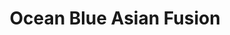 ---
layout: place
title: "Ocean Blue Asian Fusion"
permalink: /florida/clearwater/ocean-blue-asian-fusion.html
stateAbbr: FL
stateName: Florida
cityName: Clearwater
seo:
  name: "Ocean Blue Asian Fusion"
  type: Restaurant
  links: https://oceanbluesushi.com/
description: "Sushi, bento boxes & other Japanese dishes served in a small, bare-bones eatery. Ocean Blue Asian Fusion serves delicious sushi in Clearwater, Florida. Try fresh Japanese dishes for a great dining experience. Available for takeout, delivery, lunch, and dinner."
place_id: ChIJw7sGc3XuwogRlg-BSbU99yI
photos:
  - name: >-
      places/ChIJw7sGc3XuwogRlg-BSbU99yI/photos/AeeoHcKnobTXkuvi-2wUZtndyZYHpMnipwfGg1NpaYB95326gNRQIw3UQ93T1gUs_eTtmXCiTygl2Gk-fJaibsuaj2RKn2Dp_3DNXlyOJCReDM1HJ5a5QvKR3HxDlOyVK3eITlUPgPVxjucZ-XQYSN02URawofWq0hVDkTiI8pSlHO3bI6f4XDlqxcy_QMLRgDYLCtUvBQurWqgPNzaqTR82BaBrl6BcyugMQhj9jxcNgFZo5ATq5lDH5nuRlGZUrUyc8ft1qWRM8v-C6bV_SldH8CjsnbmWmW-N_GMFyiQ2L4b0Sw
    widthPx: 1491
    heightPx: 1179
    authorAttributions:
      - displayName: Ocean Blue Asian Fusion
        uri: https://maps.google.com/maps/contrib/113911121034770684306
        photoUri: >-
          https://lh3.googleusercontent.com/a-/ALV-UjWnL96Tg9CeBGulNDNDSlkGA0RzMMeA4FRlzhXU79pfeW25gIc=s100-p-k-no-mo
    flagContentUri: >-
      https://www.google.com/local/imagery/report/?cb_client=maps_api_places.places_api&image_key=!1e10!2sAF1QipOm7kUuDKRl9K1TXniRhuMUXitHrTgbn_L2_mGE&hl=en-US
    googleMapsUri: >-
      https://www.google.com/maps/place//data=!3m4!1e2!3m2!1sAF1QipOm7kUuDKRl9K1TXniRhuMUXitHrTgbn_L2_mGE!2e10!4m2!3m1!1s0x88c2ee757306bbc3:0x22f73db549810f96
  - name: >-
      places/ChIJw7sGc3XuwogRlg-BSbU99yI/photos/AeeoHcIJ7t-who1Me65J7K-AbQkNievB1LsvliTU-C8DHHkhDkDg32X1hlPZ02m5czWXtsztXr_TKdtJT_Qi2xW1Xdk7amY7cb1JxmDiQfJzCnxkp9DZhMCxtV5eEmUe61wQodTdHzZ0LdzjmOetMKx5ptN42tPCYF8qwQjjqLqCer424iuqt6YQKbNuYsZGzR-CA6EyGTAAP_OerusxzJPwwvn-Im2wiRTBg6JYai81SpL_jKEFCR8w2fgihyiH0skAnWvvD_Gzrf1HO2J4NVa5eatjr0kk0J7IVuRb1vdkTvcO0A
    widthPx: 960
    heightPx: 720
    authorAttributions:
      - displayName: Ocean Blue Asian Fusion
        uri: https://maps.google.com/maps/contrib/113911121034770684306
        photoUri: >-
          https://lh3.googleusercontent.com/a-/ALV-UjWnL96Tg9CeBGulNDNDSlkGA0RzMMeA4FRlzhXU79pfeW25gIc=s100-p-k-no-mo
    flagContentUri: >-
      https://www.google.com/local/imagery/report/?cb_client=maps_api_places.places_api&image_key=!1e10!2sAF1QipO4wDr7E9MmQ3Vpdhz-vA9hwqni5P0ANH56WGrW&hl=en-US
    googleMapsUri: >-
      https://www.google.com/maps/place//data=!3m4!1e2!3m2!1sAF1QipO4wDr7E9MmQ3Vpdhz-vA9hwqni5P0ANH56WGrW!2e10!4m2!3m1!1s0x88c2ee757306bbc3:0x22f73db549810f96
  - name: >-
      places/ChIJw7sGc3XuwogRlg-BSbU99yI/photos/AeeoHcK8eFNfUJeyIaJp-cd_CcjdrN9eKgM5X1Ity_tmeQQRFERULb-VyMXCMfLSKx9v9wtAvSMlFWbgXIqBeWekVUREVfyXunzfcsCuNTbibJZvUDo3zpYE1iwm8g_mQ6ITOVmFonoZhIqiPreBtslrEXotKL0_7Ib4POxDmzCixdgHE3Vtr3SegqcUvW5Dc07jdJzrYA653PvErbXV7LFxxOqqViUWrqBb8fV-dVe9VupYApFFJ8CSmrwBr48XiflVn7h9x1qui7zM3HRbfWyNd81Vl-O794TXaLEFdaK1y_xlfeJL77-1ycB4sVJFf5ZqtSDHzDdAlOGyxc_KHQbHWbF7zJKqn9RjvDlCnlV_rhpMwJxOGWnhdvO9vBzmetDB_GYxAq6o5jDBXp59AkSb8wjr4BbPRlWFsJ6RWhdag8cYkA
    widthPx: 4000
    heightPx: 3000
    authorAttributions:
      - displayName: Thomas Seyfors
        uri: https://maps.google.com/maps/contrib/109351589230925055274
        photoUri: >-
          https://lh3.googleusercontent.com/a-/ALV-UjVASYUd70TonTSqirxQRPKAfOYhDHa8Q0D4qGL83U44wFE5a_OV=s100-p-k-no-mo
    flagContentUri: >-
      https://www.google.com/local/imagery/report/?cb_client=maps_api_places.places_api&image_key=!1e10!2sCIHM0ogKEICAgID96K-0Lg&hl=en-US
    googleMapsUri: >-
      https://www.google.com/maps/place//data=!3m4!1e2!3m2!1sCIHM0ogKEICAgID96K-0Lg!2e10!4m2!3m1!1s0x88c2ee757306bbc3:0x22f73db549810f96
  - name: >-
      places/ChIJw7sGc3XuwogRlg-BSbU99yI/photos/AeeoHcLw4uqyiqSPx5OteNvDxWjZzWaz1CEPJB4N66DRF__b_0oG_TCEnlv99TY2zTv8qhyecLI5bZ4X7W_veyRmd982iWXThYzqR0BNov_YKTts3sZ3goSe-oYWnsXeSd18odjekiUUgjvtnNSN9hYLuJtWuc0a5TBHcl0-81Q4zCUD5E_seWfljyCS3qlbJOd6O1Ipc0fr4-wXSETN5uOjyKH-KWFVlKhxYMpQVfPuBM2fDuXjuI87lYCQHEQU7OE5PZD5S54BZjCN2KsNc6Zuk365op_wyDCWR2UnbbOmhqkDxYNWHPd5o91GZPa5eHmuwRrsDCMrHYf6OHsFZvADeh5B2rcyRhR3cskFnqdH4X50CSLV-ihvp4cANoZsBgFhvRi0lcjStZ6dQbBb1F6XXIrekWeIyiYsBf5eicku3YewGnXx
    widthPx: 1920
    heightPx: 1080
    authorAttributions:
      - displayName: Bryan Flemings
        uri: https://maps.google.com/maps/contrib/104253042496230874010
        photoUri: >-
          https://lh3.googleusercontent.com/a/ACg8ocJZxeoIy4k7xhata0WPTOrvMgyTSIwMyh5fhPuyprlycyUTSw=s100-p-k-no-mo
    flagContentUri: >-
      https://www.google.com/local/imagery/report/?cb_client=maps_api_places.places_api&image_key=!1e10!2sCIHM0ogKEICAgICzzdrWrAE&hl=en-US
    googleMapsUri: >-
      https://www.google.com/maps/place//data=!3m4!1e2!3m2!1sCIHM0ogKEICAgICzzdrWrAE!2e10!4m2!3m1!1s0x88c2ee757306bbc3:0x22f73db549810f96
  - name: >-
      places/ChIJw7sGc3XuwogRlg-BSbU99yI/photos/AeeoHcI9gqiTHeHLWE0tMxew8Se299GpoA779FuawnWTJiZEp41MnpRO8B7IBkHqkyA2VcL0yM3F-Uh-i8rMJLw0_LyuM_CXCZixIiN02NDt2fY2uh8nCkWRUhZ8TncTqy4RzIV24fCfdOS98kD772pUVRD2nRkc-o9MtG-CpAoifmXnlDSHa3A4WSCZS5MckV3gnGx0O_Bc9DWvNfTRewqSnHFEbr0qb-OjMCGC7vSS1vekodcRVAjc3J4O6q8a-MdKNH4rU0aMoekNpMmSx05Ie6XAEgo5w_TGMFWYKsjvEYxAiAucwTurmqrfE0tNSiEOtPfD1Y8vAAE1MP9Zp8kFQpR2y7ijrFNbupaimUphrlX3BrebH0rCZRzqqF9ivSHoNagl1OrNdHSXiNJE9Y1kuJP4UGEDUig5QqD6rS955Bsfbw
    widthPx: 3024
    heightPx: 4032
    authorAttributions:
      - displayName: Lakeya Johnson
        uri: https://maps.google.com/maps/contrib/115407695420092445765
        photoUri: >-
          https://lh3.googleusercontent.com/a-/ALV-UjUfwVLPfSQoXt4t6xDBs_gXXWLhqEjWMjW0KOQGYJMkHnVJ4xY=s100-p-k-no-mo
    flagContentUri: >-
      https://www.google.com/local/imagery/report/?cb_client=maps_api_places.places_api&image_key=!1e10!2sCIHM0ogKEICAgIC9_5iKCQ&hl=en-US
    googleMapsUri: >-
      https://www.google.com/maps/place//data=!3m4!1e2!3m2!1sCIHM0ogKEICAgIC9_5iKCQ!2e10!4m2!3m1!1s0x88c2ee757306bbc3:0x22f73db549810f96
  - name: >-
      places/ChIJw7sGc3XuwogRlg-BSbU99yI/photos/AeeoHcI2os0dc6PvaPFVZbyMMHYPddLCiPXcKLuTUxD21GCPErZAPhR8ZYN6N-XiuAbXGIXNIbntzt8Q0LbbSpsbY7ylfekZ_F4ywqbo_pKVMWfqPreDHABWdfY6vc8wcOZmMKG4LhlBbnxLDjFwPn8aOhJwJCvVDsaPwIFUcyxkITeQCI77jN7An7LOgwuWL6nxuX_QORfPiN9UhO33vRFLc5Ge1DnFP7mHg9xNukKcyHerJkJVpA_dr3eV8KI6uJdXWxS3Gq9CyPQHKKGSko9YPFS0XFDUyT7RC6wbOuUEee7f4CvovC-p3ouoCcpZ1pjV40ikIhjfw_AKygx3jQQ0Jr4-QxOUytSLsAuIq-cIgZVY6AT0TbIBoiZDYAhitG52jqzPVvGFoDn1_id0tOjbn2VDUG_b4j1iHEU_424xI_FPPtjb
    widthPx: 4000
    heightPx: 3000
    authorAttributions:
      - displayName: Tootsie Nguyen
        uri: https://maps.google.com/maps/contrib/112108698643576613797
        photoUri: >-
          https://lh3.googleusercontent.com/a-/ALV-UjU4n27bJyA1jBgcPzfW0xDGgOba6i8Rm8-Uwat7jng9vZGQx7YvXw=s100-p-k-no-mo
    flagContentUri: >-
      https://www.google.com/local/imagery/report/?cb_client=maps_api_places.places_api&image_key=!1e10!2sCIHM0ogKEICAgIDdta-xmAE&hl=en-US
    googleMapsUri: >-
      https://www.google.com/maps/place//data=!3m4!1e2!3m2!1sCIHM0ogKEICAgIDdta-xmAE!2e10!4m2!3m1!1s0x88c2ee757306bbc3:0x22f73db549810f96
  - name: >-
      places/ChIJw7sGc3XuwogRlg-BSbU99yI/photos/AeeoHcJ4VdCMsv_RVv6WN_BXmpsDbzXCbzMFXgWSjcqLjIoEaGHn_6h10WGMW98vavQmXVfyj_L6Nitwr372pi40edO_A5BTS1Z_HUSIUDnTl5YubGzxxMm0Zfw88b56qopE3HJWMBur-eAdOjHXndVSnf1E0e8IVYYp47JReKeg8m7OqYyWmAqvPop-9UO-9mcHg9cRrlqjnKMVt8TNGykne9KV7DU5-bTUVClyMC2BVj7b_mqG5UbL9Pt7v_mlaLT-0RRdR8O10wlyWuJ1RI2dm9KEMDld-khhb9UrRZCEq1WmmgeCHq_3VrAaqsmmvCRqYWbgfI5vSnw0M1Gdr7EjuEvT6u6f8GsB9aVCwkR64QtwFVRqmDDWNZpLC9K4VjIkUa8hoVt-G6BPBdgGz214k45WYUxOt5JSWQFJCcIdC6Vqqg
    widthPx: 3024
    heightPx: 4032
    authorAttributions:
      - displayName: Richard Gregorio
        uri: https://maps.google.com/maps/contrib/103697272307264121976
        photoUri: >-
          https://lh3.googleusercontent.com/a-/ALV-UjW6uPzrxvXJQKDzFe2Zto-HciAR0drFf5rn1aplFB6v4ObWZvng=s100-p-k-no-mo
    flagContentUri: >-
      https://www.google.com/local/imagery/report/?cb_client=maps_api_places.places_api&image_key=!1e10!2sCIHM0ogKEICAgICH0d3KSw&hl=en-US
    googleMapsUri: >-
      https://www.google.com/maps/place//data=!3m4!1e2!3m2!1sCIHM0ogKEICAgICH0d3KSw!2e10!4m2!3m1!1s0x88c2ee757306bbc3:0x22f73db549810f96
  - name: >-
      places/ChIJw7sGc3XuwogRlg-BSbU99yI/photos/AeeoHcIrTAAL2mGKwXGzAPGLJ0ill-rXU53OiibefvLmQpzv7lZ-mJX3CMXdIPGIQ44q69t8Ki5vEahLJtYc8VSJK4ETbscOmQ7TDlHOrhRYjdBcc5knoY_QFoJ6Mccv-MSKIU_td8ZnR_FkTRrge4qWyTUBqgXjlzPWNWu1S2gstD7AD3GMbjndGbeztmeOiqPiclnYLUORaZnyA0zlToOwyHz3eBygwYuVkmiqT3FFkTB3BJWYg7b9wt0CTOvk8zkRn5Nu2cyZx5CoBwiIow34dGUq1IOcS7OvEothRn3ix0IInWTH_C6X4rsAIRedWw0LMQdB76DNlNLSwo0su-xfWHsLuMav65nvfWa8av8Tr3q_jV_FrF1G9c1jTUh6iRw7S29SaLKQW_FxgunAQAlsLkaw5nObSyXTb4z6541eaoM
    widthPx: 3024
    heightPx: 4032
    authorAttributions:
      - displayName: michael ortega
        uri: https://maps.google.com/maps/contrib/109821358611579319751
        photoUri: >-
          https://lh3.googleusercontent.com/a-/ALV-UjVFtYly_JnC99bVD9wgW33W2kalhLZFyHQchCo3PDvjtm0d0-Cv=s100-p-k-no-mo
    flagContentUri: >-
      https://www.google.com/local/imagery/report/?cb_client=maps_api_places.places_api&image_key=!1e10!2sCIHM0ogKEICAgICkrej9Mw&hl=en-US
    googleMapsUri: >-
      https://www.google.com/maps/place//data=!3m4!1e2!3m2!1sCIHM0ogKEICAgICkrej9Mw!2e10!4m2!3m1!1s0x88c2ee757306bbc3:0x22f73db549810f96
  - name: >-
      places/ChIJw7sGc3XuwogRlg-BSbU99yI/photos/AeeoHcJoweogoIESHgR9x0RjuoOKZHiYRmMsCDIz5zKNYToB9i5rwHMgrt_0UZVrbK2q-2sk_DPddpJWxMxCDP_g12DXeTQxkhGGA6hpB3bCtZoeBNWYuItgUqZaK4ZHrZyDwgowb88JBtq8oNXyBGY4FxOi1J9MAjxXDbO9hORzxkneSGz-Zcy2L2OmvRSQJETMYkdz8Cy_FQUtXgo0hoaAisOqJGxHEVl25JAH3QtPuHYF_xTVsbnXOnJewLgPdogLAaUmUfE_4xQfA4ApNusaAETPQMdP4PDj06Fp4zaGVSiO_msfxBsgF13Cu1N0ASDr3zzTkreBm2CeqEhpAzcbEFxvlP7we7N43pLWkAhQrBNQ9Qw4UJo0RdByyIvkcPG4KvfbCmte_tHsniQkv29fsvsGlSwF7s4dyhtXpJaTgnQ
    widthPx: 3000
    heightPx: 4000
    authorAttributions:
      - displayName: Melissa Jean
        uri: https://maps.google.com/maps/contrib/107080660883717783186
        photoUri: >-
          https://lh3.googleusercontent.com/a-/ALV-UjVcSvTMIxgnbn167Rd2JP7ymSDaMSNIhpaI89DQG-gnVDc6yJNMOg=s100-p-k-no-mo
    flagContentUri: >-
      https://www.google.com/local/imagery/report/?cb_client=maps_api_places.places_api&image_key=!1e10!2sCIHM0ogKEICAgICt-O-ESA&hl=en-US
    googleMapsUri: >-
      https://www.google.com/maps/place//data=!3m4!1e2!3m2!1sCIHM0ogKEICAgICt-O-ESA!2e10!4m2!3m1!1s0x88c2ee757306bbc3:0x22f73db549810f96
  - name: >-
      places/ChIJw7sGc3XuwogRlg-BSbU99yI/photos/AeeoHcK0ISaXHFsJ4LTbPycSNaDDRXOk1Xendc0V2FpB9cqorMWnVWGYcqFJL9b9MaIhe9L0sUCWkv6hMGsak2_JAGLHQCekwK5cyItJ81g-aSQUGVZle4Miv_c7mVRv-gTjdXK9355X7hJ4SAjpiZHhL2i5QLBDmJBfJRKcmqD3oJt7FyKkj39up-rALAjPEnx8iiyN7EaFofuezWS3FkthzG3dPJe7k99ExbHoGfsXTywkjrupLXWpUXyDzhmdGaiHVU1LlHQr6z6W2wHkD5nWeE315fsluDpY1tlrRk98p7UfxH2w7dzDPsPMgs1F12DZN-yuJ6VzTa_EGuyQD3JtTtHbDNZPEYD_hTmMmptVfxqryslq-I4Mg1zE452i6un8KOdaFJW08N4zEKRj62RvhYIQmHa0UEBKovNlo19SOl2LqOY
    widthPx: 3000
    heightPx: 4000
    authorAttributions:
      - displayName: Thomas Seyfors
        uri: https://maps.google.com/maps/contrib/109351589230925055274
        photoUri: >-
          https://lh3.googleusercontent.com/a-/ALV-UjVASYUd70TonTSqirxQRPKAfOYhDHa8Q0D4qGL83U44wFE5a_OV=s100-p-k-no-mo
    flagContentUri: >-
      https://www.google.com/local/imagery/report/?cb_client=maps_api_places.places_api&image_key=!1e10!2sCIHM0ogKEICAgID96K-07gE&hl=en-US
    googleMapsUri: >-
      https://www.google.com/maps/place//data=!3m4!1e2!3m2!1sCIHM0ogKEICAgID96K-07gE!2e10!4m2!3m1!1s0x88c2ee757306bbc3:0x22f73db549810f96
address: 2475 McMullen Booth Rd ste m, Clearwater, FL 33759, USA
street: 2475 McMullen Booth Rd ste m
city: Clearwater
state: FL
zip: '33759'
country: USA
neighborhood: null
latitude: '28.011410'
longitude: '-82.710807'
accessibility_options:
  wheelchairAccessibleParking: true
  wheelchairAccessibleEntrance: true
  wheelchairAccessibleRestroom: true
  wheelchairAccessibleSeating: true
business_status: OPERATIONAL
name: Ocean Blue Asian Fusion
google_maps_links:
  directionsUri: >-
    https://www.google.com/maps/dir//''/data=!4m7!4m6!1m1!4e2!1m2!1m1!1s0x88c2ee757306bbc3:0x22f73db549810f96!3e0
  placeUri: https://maps.google.com/?cid=2519550365368651670
  writeAReviewUri: >-
    https://www.google.com/maps/place//data=!4m3!3m2!1s0x88c2ee757306bbc3:0x22f73db549810f96!12e1
  reviewsUri: >-
    https://www.google.com/maps/place//data=!4m4!3m3!1s0x88c2ee757306bbc3:0x22f73db549810f96!9m1!1b1
  photosUri: >-
    https://www.google.com/maps/place//data=!4m3!3m2!1s0x88c2ee757306bbc3:0x22f73db549810f96!10e5
primary_type: Sushi Restaurant
opening_hours:
  regular: null
  current: null
secondary_opening_hours:
  regular:
    weekdayDescriptions: null
    type: null
  current:
    weekdayDescriptions: null
    type: null
phone: (727) 791-6640
price_level: PRICE_LEVEL_MODERATE
price_range: $20 &ndash; $30
rating: '4.5'
rating_count: 0
website: https://oceanbluesushi.com/
reviews:
  - name: >-
      places/ChIJw7sGc3XuwogRlg-BSbU99yI/reviews/ChdDSUhNMG9nS0VJQ0FnSUNIMGUyY2pRRRAB
    relativePublishTimeDescription: 7 months ago
    rating: 4
    text:
      text: >-
        The sushi was pretty good. They all came fried for some reason. The
        scallop rice was absolutely delicious. The seaweed salad was very good
        as well. I would order from this place again. My family and I got a
        delivery so the food was not hot when it arrived. Wasn’t really
        expecting it to be hot but at least room temperature. It was pretty
        expensive. The udon noodles, were ok. There was not much flavor to them
        and the broccoli was undercooked, and the carrots were also undercooked
        as well. The miso soup was super salty. The sushi was really good
        though.
      languageCode: en
    originalText:
      text: >-
        The sushi was pretty good. They all came fried for some reason. The
        scallop rice was absolutely delicious. The seaweed salad was very good
        as well. I would order from this place again. My family and I got a
        delivery so the food was not hot when it arrived. Wasn’t really
        expecting it to be hot but at least room temperature. It was pretty
        expensive. The udon noodles, were ok. There was not much flavor to them
        and the broccoli was undercooked, and the carrots were also undercooked
        as well. The miso soup was super salty. The sushi was really good
        though.
      languageCode: en
    authorAttribution:
      displayName: Richard Gregorio
      uri: https://www.google.com/maps/contrib/103697272307264121976/reviews
      photoUri: >-
        https://lh3.googleusercontent.com/a-/ALV-UjW6uPzrxvXJQKDzFe2Zto-HciAR0drFf5rn1aplFB6v4ObWZvng=s128-c0x00000000-cc-rp-mo-ba5
    publishTime: '2024-09-05T23:13:21.294853Z'
    flagContentUri: >-
      https://www.google.com/local/review/rap/report?postId=ChdDSUhNMG9nS0VJQ0FnSUNIMGUyY2pRRRAB&d=17924085&t=1
    googleMapsUri: >-
      https://www.google.com/maps/reviews/data=!4m6!14m5!1m4!2m3!1sChdDSUhNMG9nS0VJQ0FnSUNIMGUyY2pRRRAB!2m1!1s0x88c2ee757306bbc3:0x22f73db549810f96
  - name: >-
      places/ChIJw7sGc3XuwogRlg-BSbU99yI/reviews/ChdDSUhNMG9nS0VJQ0FnTUN3dE1paGx3RRAB
    relativePublishTimeDescription: 4 weeks ago
    rating: 5
    text:
      text: >-
        The sashimi was AMAZING!!!!! We also were able to create our own sushi
        roll and it was delicious and fun!
      languageCode: en
    originalText:
      text: >-
        The sashimi was AMAZING!!!!! We also were able to create our own sushi
        roll and it was delicious and fun!
      languageCode: en
    authorAttribution:
      displayName: dee
      uri: https://www.google.com/maps/contrib/100668627004418454736/reviews
      photoUri: >-
        https://lh3.googleusercontent.com/a-/ALV-UjUPpP1q2vgQpNF0M1FzFGDueqROZJ72fb6GxaZaZX3q6DmMfil0=s128-c0x00000000-cc-rp-mo-ba2
    publishTime: '2025-03-16T22:08:57.125881Z'
    flagContentUri: >-
      https://www.google.com/local/review/rap/report?postId=ChdDSUhNMG9nS0VJQ0FnTUN3dE1paGx3RRAB&d=17924085&t=1
    googleMapsUri: >-
      https://www.google.com/maps/reviews/data=!4m6!14m5!1m4!2m3!1sChdDSUhNMG9nS0VJQ0FnTUN3dE1paGx3RRAB!2m1!1s0x88c2ee757306bbc3:0x22f73db549810f96
  - name: >-
      places/ChIJw7sGc3XuwogRlg-BSbU99yI/reviews/ChdDSUhNMG9nS0VJQ0FnSUQ5NlB1OC13RRAB
    relativePublishTimeDescription: a year ago
    rating: 5
    text:
      text: >-
        What a wonderful place to have dinner. My girlfriend and I ate here this
        past Saturday and everything was amazing. Our server was very attentive
        and the sushi chefs were awesome. We ordered 4 different sushi rolls and
        a few appetizers to try everything out. Everything was great! We will
        definitely be coming back again!
      languageCode: en
    originalText:
      text: >-
        What a wonderful place to have dinner. My girlfriend and I ate here this
        past Saturday and everything was amazing. Our server was very attentive
        and the sushi chefs were awesome. We ordered 4 different sushi rolls and
        a few appetizers to try everything out. Everything was great! We will
        definitely be coming back again!
      languageCode: en
    authorAttribution:
      displayName: Thomas Seyfors
      uri: https://www.google.com/maps/contrib/109351589230925055274/reviews
      photoUri: >-
        https://lh3.googleusercontent.com/a-/ALV-UjVASYUd70TonTSqirxQRPKAfOYhDHa8Q0D4qGL83U44wFE5a_OV=s128-c0x00000000-cc-rp-mo-ba4
    publishTime: '2024-03-12T22:18:48.698636Z'
    flagContentUri: >-
      https://www.google.com/local/review/rap/report?postId=ChdDSUhNMG9nS0VJQ0FnSUQ5NlB1OC13RRAB&d=17924085&t=1
    googleMapsUri: >-
      https://www.google.com/maps/reviews/data=!4m6!14m5!1m4!2m3!1sChdDSUhNMG9nS0VJQ0FnSUQ5NlB1OC13RRAB!2m1!1s0x88c2ee757306bbc3:0x22f73db549810f96
  - name: >-
      places/ChIJw7sGc3XuwogRlg-BSbU99yI/reviews/ChdDSUhNMG9nS0VJQ0FnSUM5XzVpS3NRRRAB
    relativePublishTimeDescription: a year ago
    rating: 5
    text:
      text: >-
        My first time here and I’m glad I came. I had the Spicy Seafood Ramen
        and it was delicious. The broth was so flavorful. The scallops and
        shrimp were cooked perfectly. The broth stayed hot the entire meal. It
        was AWESOME! Service was fast and friendly. I can’t wait to go back.
      languageCode: en
    originalText:
      text: >-
        My first time here and I’m glad I came. I had the Spicy Seafood Ramen
        and it was delicious. The broth was so flavorful. The scallops and
        shrimp were cooked perfectly. The broth stayed hot the entire meal. It
        was AWESOME! Service was fast and friendly. I can’t wait to go back.
      languageCode: en
    authorAttribution:
      displayName: Lakeya Johnson
      uri: https://www.google.com/maps/contrib/115407695420092445765/reviews
      photoUri: >-
        https://lh3.googleusercontent.com/a-/ALV-UjUfwVLPfSQoXt4t6xDBs_gXXWLhqEjWMjW0KOQGYJMkHnVJ4xY=s128-c0x00000000-cc-rp-mo-ba4
    publishTime: '2024-03-11T20:55:46.797850Z'
    flagContentUri: >-
      https://www.google.com/local/review/rap/report?postId=ChdDSUhNMG9nS0VJQ0FnSUM5XzVpS3NRRRAB&d=17924085&t=1
    googleMapsUri: >-
      https://www.google.com/maps/reviews/data=!4m6!14m5!1m4!2m3!1sChdDSUhNMG9nS0VJQ0FnSUM5XzVpS3NRRRAB!2m1!1s0x88c2ee757306bbc3:0x22f73db549810f96
  - name: >-
      places/ChIJw7sGc3XuwogRlg-BSbU99yI/reviews/ChZDSUhNMG9nS0VJQ0FnSUN6emRyV1RBEAE
    relativePublishTimeDescription: 10 months ago
    rating: 5
    text:
      text: >-
        Open later than other sushi spots!

        Breading is a little bit thick on rolls.

        Vast knowledge & variety of Sake.  If u like dry, filtered style; 'Ozeki
        sake "Karatamba" - dry wave', is the way to go!

        Lots of seating areas, hidden gem!  Fish tank for kids, lots of TV's for
        sports...  & super friendly.


        Will be back to try more
      languageCode: en
    originalText:
      text: >-
        Open later than other sushi spots!

        Breading is a little bit thick on rolls.

        Vast knowledge & variety of Sake.  If u like dry, filtered style; 'Ozeki
        sake "Karatamba" - dry wave', is the way to go!

        Lots of seating areas, hidden gem!  Fish tank for kids, lots of TV's for
        sports...  & super friendly.


        Will be back to try more
      languageCode: en
    authorAttribution:
      displayName: Bryan Flemings
      uri: https://www.google.com/maps/contrib/104253042496230874010/reviews
      photoUri: >-
        https://lh3.googleusercontent.com/a/ACg8ocJZxeoIy4k7xhata0WPTOrvMgyTSIwMyh5fhPuyprlycyUTSw=s128-c0x00000000-cc-rp-mo-ba3
    publishTime: '2024-06-04T01:49:05.811355Z'
    flagContentUri: >-
      https://www.google.com/local/review/rap/report?postId=ChZDSUhNMG9nS0VJQ0FnSUN6emRyV1RBEAE&d=17924085&t=1
    googleMapsUri: >-
      https://www.google.com/maps/reviews/data=!4m6!14m5!1m4!2m3!1sChZDSUhNMG9nS0VJQ0FnSUN6emRyV1RBEAE!2m1!1s0x88c2ee757306bbc3:0x22f73db549810f96
parking_options:
  freeParkingLot: true
  freeStreetParking: true
  valetParking: false
payment_options:
  acceptsCreditCards: true
  acceptsDebitCards: true
  acceptsCashOnly: false
allow_dogs: null
curbside_pickup: null
delivery: true
dine_in: true
good_for_children: true
good_for_groups: true
good_for_sports: null
live_music: false
menu_for_children: null
outdoor_seating: false
reservable: true
restroom: true
serves_beer: true
serves_breakfast: false
serves_brunch: false
serves_cocktails: true
serves_coffee: false
serves_dinner: true
serves_dessert: true
serves_lunch: true
serves_vegetarian_food: true
serves_wine: true
takeout: true
update_category: essentials
summary: >-
  Sushi, bento boxes & other Japanese dishes served in a small, bare-bones
  eatery.

---